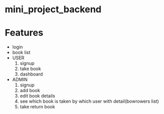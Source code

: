 # mini_project_backend

# Features
- login
- book list
- USER
  1. signup
  2. take book
  3. dashboard
- ADMIN
  1. signup
  2. add book
  3. edit book details
  4. see which book is taken by which user with detail(bowrowers list)
  5. take return book